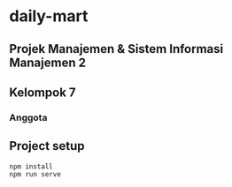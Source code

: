 # daily-mart

## Projek Manajemen & Sistem Informasi Manajemen 2
## Kelompok 7

### Anggota


## Project setup
```
npm install
npm run serve
```



<!-- ### Customize configuration
See [Configuration Reference](https://cli.vuejs.org/config/). -->
